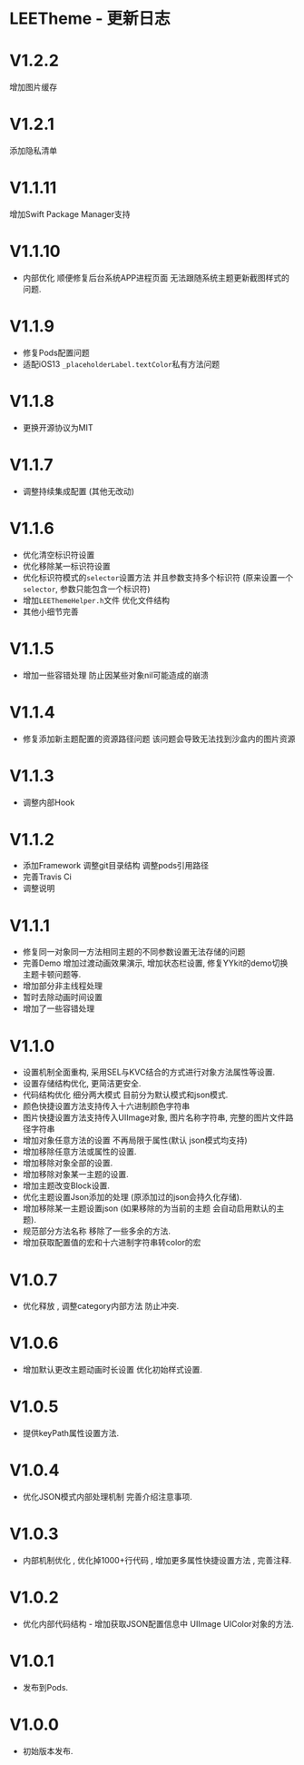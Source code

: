 
# LEETheme - 更新日志

V1.2.2
==============
增加图片缓存

V1.2.1
==============
添加隐私清单

V1.1.11
==============
增加Swift Package Manager支持

V1.1.10
==============
- 内部优化 顺便修复后台系统APP进程页面 无法跟随系统主题更新截图样式的问题.

V1.1.9
==============
- 修复Pods配置问题
- 适配iOS13 `_placeholderLabel.textColor`私有方法问题

V1.1.8
==============
- 更换开源协议为MIT

V1.1.7
==============
- 调整持续集成配置 (其他无改动)

V1.1.6
==============
- 优化清空标识符设置 
- 优化移除某一标识符设置
- 优化标识符模式的`selector`设置方法 并且参数支持多个标识符 (原来设置一个`selector`, 参数只能包含一个标识符)
- 增加`LEEThemeHelper.h`文件 优化文件结构
- 其他小细节完善


V1.1.5
==============
- 增加一些容错处理 防止因某些对象nil可能造成的崩溃


V1.1.4
==============
- 修复添加新主题配置的资源路径问题 该问题会导致无法找到沙盒内的图片资源


V1.1.3
==============
- 调整内部Hook


V1.1.2
==============
- 添加Framework 调整git目录结构 调整pods引用路径
- 完善Travis Ci
- 调整说明


V1.1.1
==============
- 修复同一对象同一方法相同主题的不同参数设置无法存储的问题
- 完善Demo 增加过渡动画效果演示, 增加状态栏设置, 修复YYkit的demo切换主题卡顿问题等.
- 增加部分非主线程处理
- 暂时去除动画时间设置
- 增加了一些容错处理


V1.1.0
==============
- 设置机制全面重构, 采用SEL与KVC结合的方式进行对象方法属性等设置.
- 设置存储结构优化, 更简洁更安全.
- 代码结构优化 细分两大模式 目前分为默认模式和json模式.
- 颜色快捷设置方法支持传入十六进制颜色字符串
- 图片快捷设置方法支持传入UIImage对象, 图片名称字符串, 完整的图片文件路径字符串 
- 增加对象任意方法的设置 不再局限于属性(默认 json模式均支持)
- 增加移除任意方法或属性的设置.
- 增加移除对象全部的设置.
- 增加移除对象某一主题的设置.
- 增加主题改变Block设置.
- 优化主题设置Json添加的处理 (原添加过的json会持久化存储).
- 增加移除某一主题设置json (如果移除的为当前的主题 会自动启用默认的主题).
- 规范部分方法名称 移除了一些多余的方法.
- 增加获取配置值的宏和十六进制字符串转color的宏


V1.0.7
==============
- 优化释放 , 调整category内部方法 防止冲突.


V1.0.6
==============
- 增加默认更改主题动画时长设置 优化初始样式设置.


V1.0.5
==============
- 提供keyPath属性设置方法.


V1.0.4
==============
- 优化JSON模式内部处理机制 完善介绍注意事项.


V1.0.3
==============
- 内部机制优化 , 优化掉1000+行代码 , 增加更多属性快捷设置方法 , 完善注释.


V1.0.2
==============
- 优化内部代码结构 - 增加获取JSON配置信息中 UIImage UIColor对象的方法.


V1.0.1
==============
- 发布到Pods.


V1.0.0
==============
- 初始版本发布.

